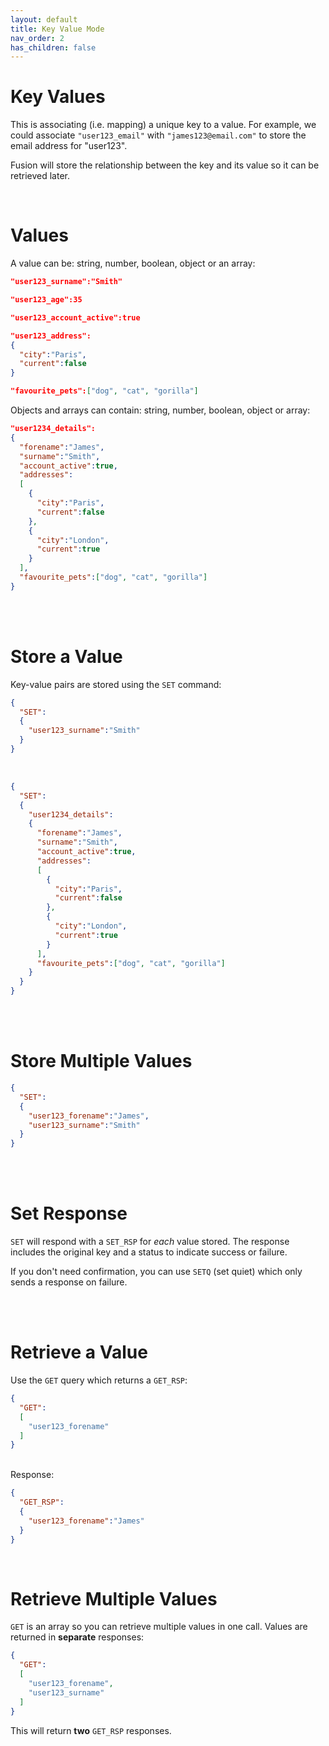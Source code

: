```yaml
---
layout: default
title: Key Value Mode
nav_order: 2
has_children: false
---
```


# Key Values
This is associating (i.e. mapping) a unique key to a value. For example, we could associate `"user123_email"` with `"james123@email.com"` to store the email address for "user123".


Fusion will store the relationship between the key and its value so it can be retrieved later.

<br/>

# Values
A value can be: string, number, boolean, object or an array:

```json
"user123_surname":"Smith"
```

```json
"user123_age":35
```

```json
"user123_account_active":true
```


```json
"user123_address":
{
  "city":"Paris",
  "current":false
}
```

```json
"favourite_pets":["dog", "cat", "gorilla"]
```

Objects and arrays can contain: string, number, boolean, object or array:

```json
"user1234_details":
{
  "forename":"James",
  "surname":"Smith",
  "account_active":true,
  "addresses":
  [
    {
      "city":"Paris",
      "current":false
    },
    {
      "city":"London",
      "current":true
    }    
  ],
  "favourite_pets":["dog", "cat", "gorilla"]
}
```
<br/><br/>


# Store a Value
Key-value pairs are stored using the `SET` command:

```json
{
  "SET":
  {
    "user123_surname":"Smith"
  }
}
```
<br/>

```json
{
  "SET":
  {
    "user1234_details":
    {
      "forename":"James",
      "surname":"Smith",
      "account_active":true,
      "addresses":
      [
        {
          "city":"Paris",
          "current":false
        },
        {
          "city":"London",
          "current":true
        }    
      ],
      "favourite_pets":["dog", "cat", "gorilla"]
    }
  }
}
```

<br/><br/>

# Store Multiple Values

```json
{
  "SET":
  {
    "user123_forename":"James",
    "user123_surname":"Smith"
  }
}
```

<br/><br/>

# Set Response

`SET` will respond with a `SET_RSP` for *each* value stored. The response includes the original key and a status to indicate success or failure. 

If you don't need confirmation, you can use `SETQ` (set quiet) which only sends a response on failure.


<br/><br/>

# Retrieve a Value
Use the `GET` query which returns a `GET_RSP`:

```json
{
  "GET":
  [
    "user123_forename"
  ]
}
```

<br/>
Response:

```json
{
  "GET_RSP":
  {
    "user123_forename":"James"
  }
}
```

<br/>

# Retrieve Multiple Values
`GET` is an array so you can retrieve multiple values in one call. Values are returned in **separate** responses:

```json
{
  "GET":
  [
    "user123_forename",
    "user123_surname"
  ]
}
```

This will return **two** `GET_RSP` responses.